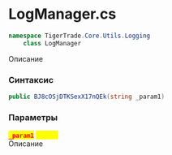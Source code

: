 
# LogManager.cs
```csharp
namespace TigerTrade.Core.Utils.Logging  
    class LogManager
```

Описание

### Синтаксис
```csharp
public BJ8cOSjDTKSexX17nQEk(string _param1)
```

### Параметры
<mark style="color:red;">**`_param1`**</mark> <mark style="color:yellow;">`string`</mark>  
 Описание  
  

                    
                    